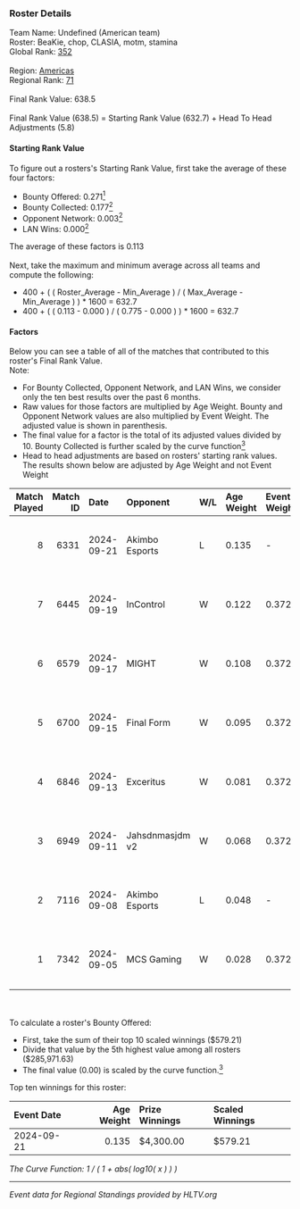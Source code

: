 ### Roster Details<br />
Team Name: Undefined (American team)<br />
Roster: BeaKie, chop, CLASIA, motm, stamina<br />
Global Rank: [352](../../standings_global_2025_02_28.md)<br />
<br />
Region: [Americas]( ../../standings_americas_2025_02_28.md)<br />
Regional Rank: [71]( ../../standings_americas_2025_02_28.md)<br />
<br />
Final Rank Value:  638.5<br />
<br />
Final Rank Value (638.5) = Starting Rank Value (632.7) + Head To Head Adjustments (5.8)<br />

#### Starting Rank Value<br />
To figure out a rosters's Starting Rank Value, first take the average of these four factors:<br />
- Bounty Offered: 0.271[<sup>1</sup>](#table2)
- Bounty Collected: 0.177[<sup>2</sup>](#table1)
- Opponent Network: 0.003[<sup>2</sup>](#table1)
- LAN Wins: 0.000[<sup>2</sup>](#table1)

The average of these factors is 0.113<br />
<br />
Next, take the maximum and minimum average across all teams and compute the following:<br />
- 400 + ( ( Roster_Average - Min_Average ) / ( Max_Average - Min_Average ) ) * 1600 = 632.7
- 400 + ( ( 0.113 - 0.000 ) / ( 0.775 - 0.000 ) ) * 1600 = 632.7


#### Factors<br />
Below you can see a table of all of the matches that contributed to this roster's Final Rank Value.<br />
Note:<br />

- For Bounty Collected, Opponent Network, and LAN Wins, we consider only the ten best results over the past 6 months.
- Raw values for those factors are multiplied by Age Weight. Bounty and Opponent Network values are also multiplied by Event Weight. The adjusted value is shown in parenthesis.
- The final value for a factor is the total of its adjusted values divided by 10. Bounty Collected is further scaled by the curve function[<sup>3</sup>](#curveFunction)
- Head to head adjustments are based on rosters' starting rank values. The results shown below are adjusted by Age Weight and not Event Weight
<span id="table1"></span><br />


| Match Played | Match ID | Date       | Opponent        | W/L | Age Weight | Event Weight | Bounty Collected | Opponent Network | LAN Wins  | H2H Adj. | Roster                              |
| -: | -: | :- | :- | :- | :- | :- | :- | :- | :- | -: | :- |
|            8 |     6331 | 2024-09-21 | Akimbo Esports  | L   | 0.135      | -            | -                | -                | -         |    -1.67 | BeaKie, chop, CLASIA, motm, stamina |
|            7 |     6445 | 2024-09-19 | InControl       | W   | 0.122      | 0.372        | 0.002 (0.000)    | 0.094 (0.004)    | 0 (0.000) |     1.94 | BeaKie, chop, CLASIA, motm, stamina |
|            6 |     6579 | 2024-09-17 | MIGHT           | W   | 0.108      | 0.372        | 0.002 (0.000)    | 0.276 (0.011)    | 0 (0.000) |     2.31 | BeaKie, chop, CLASIA, motm, stamina |
|            5 |     6700 | 2024-09-15 | Final Form      | W   | 0.095      | 0.372        | 0.001 (0.000)    | 0.083 (0.003)    | 0 (0.000) |     1.44 | BeaKie, chop, CLASIA, motm, stamina |
|            4 |     6846 | 2024-09-13 | Exceritus       | W   | 0.081      | 0.372        | 0.000 (0.000)    | 0.155 (0.005)    | 0 (0.000) |     1.28 | BeaKie, chop, CLASIA, motm, stamina |
|            3 |     6949 | 2024-09-11 | Jahsdnmasjdm v2 | W   | 0.068      | 0.372        | 0.000 (0.000)    | 0.015 (0.000)    | 0 (0.000) |     0.68 | BeaKie, chop, CLASIA, motm, stamina |
|            2 |     7116 | 2024-09-08 | Akimbo Esports  | L   | 0.048      | -            | -                | -                | -         |    -0.59 | BeaKie, chop, CLASIA, motm, stamina |
|            1 |     7342 | 2024-09-05 | MCS Gaming      | W   | 0.028      | 0.372        | 0.003 (0.000)    | 0.169 (0.002)    | 0 (0.000) |     0.46 | BeaKie, chop, CLASIA, motm, stamina |

<br />
<span id="table2"></span><br />
To calculate a roster's Bounty Offered:<br />

- First, take the sum of their top 10 scaled winnings ($579.21)
- Divide that value by the 5th highest value among all rosters ($285,971.63)
- The final value (0.00) is scaled by the curve function.[<sup>3</sup>](#curveFunction)

Top ten winnings for this roster:<br />

| Event Date | Age Weight | Prize Winnings | Scaled Winnings |
| :- | -: | :- | :- |
| 2024-09-21 |      0.135 | $4,300.00      | $579.21         |


<span id="curveFunction"></span>_The Curve Function: 1 / ( 1 + abs( log10( x ) ) )_<br />

---
_Event data for Regional Standings provided by HLTV.org_<br />
